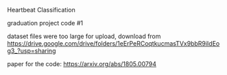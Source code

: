 Heartbeat Classification

graduation project code #1

dataset files were too large for upload, download from https://drive.google.com/drive/folders/1eErPeRCoqtkucmasTVx9bbR9iIdEog3_?usp=sharing

paper for the code: https://arxiv.org/abs/1805.00794
